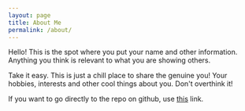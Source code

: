 ```yaml
---
layout: page
title: About Me
permalink: /about/
---
```


Hello! This is the spot where you put your name and other information. Anything you think is relevant to what you are showing others.

Take it easy. This is just a chill place to share the genuine you! Your hobbies, interests and other cool things about you. Don't overthink it!

If you want to go directly to the repo on github, use [this](https://github.com/writerthethinker1/relax_write) link. 
